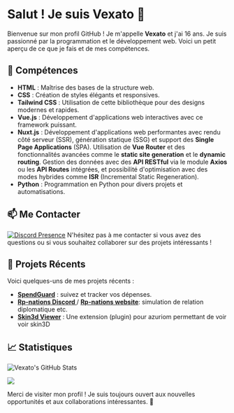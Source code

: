 # Salut ! Je suis Vexato :wave:

Bienvenue sur mon profil GitHub ! Je m'appelle **Vexato** et j'ai 16 ans. Je suis passionné par la programmation et le développement web. Voici un petit aperçu de ce que je fais et de mes compétences.

## :dart: Compétences

- **HTML** : Maîtrise des bases de la structure web.
- **CSS** : Création de styles élégants et responsives.
- **Tailwind CSS** : Utilisation de cette bibliothèque pour des designs modernes et rapides.
- **Vue.js** : Développement d'applications web interactives avec ce framework puissant.
- **Nuxt.js** : Développement d'applications web performantes avec rendu côté serveur (SSR), génération statique (SSG) et support des **Single Page Applications** (SPA). Utilisation de **Vue Router** et des fonctionnalités avancées comme le **static site generation** et le **dynamic routing**. Gestion des données avec des **API RESTful** via le module **Axios** ou les **API Routes** intégrées, et possibilité d'optimisation avec des modes hybrides comme **ISR** (Incremental Static Regeneration).
- **Python** : Programmation en Python pour divers projets et automatisations.

## :mailbox: Me Contacter

 [![Discord Presence](https://lanyard.cnrad.dev/api/937352018526347284)](https://discord.com/users/937352018526347284)
N'hésitez pas à me contacter si vous avez des questions ou si vous souhaitez collaborer sur des projets intéressants !

## :rocket: Projets Récents

Voici quelques-uns de mes projets récents :

- **[SpendGuard](https://spendguard.live)** : suivez et tracker vos dépenses.
- **[Rp-nations Discord ](https://discord.gg/b9J862Khcm)**  / **[Rp-nations website](https://rpnations.live)**: simulation de relation diplomatique etc.
- **[Skin3d Viewer](https://market.azuriom.com/resources/148)** : Une extension (plugin) pour azuriom permettant de voir voir skin3D 

## :chart_with_upwards_trend: Statistiques

![Vexato's GitHub Stats](https://github-readme-stats.vercel.app/api?username=vexato&show_icons=true&hide_title=true&count_private=true&hide=prs)



<img src="https://wakatime.com/share/@74b92aa1-c514-4135-9d81-1008e8a13e79/0225638a-f9f5-45b9-ba18-2d031bb7ed39.png" />


Merci de visiter mon profil ! Je suis toujours ouvert aux nouvelles opportunités et aux collaborations intéressantes. :rocket:
